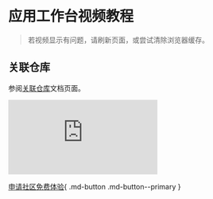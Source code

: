 # 应用工作台视频教程

> 若视频显示有问题，请刷新页面，或尝试清除浏览器缓存。

## 关联仓库

参阅[关联仓库](../kangaroo/related-registry.md)文档页面。

<div class="responsive-video-container">
<iframe src="https://harbor-test2.cn-sh2.ufileos.com/docs/videos/join-registry.mp4" scrolling="no" border="0" frameborder="no" framespacing="0" allowfullscreen="true"> </iframe>
</div>


[申请社区免费体验](../dce/license0.md){ .md-button .md-button--primary }

